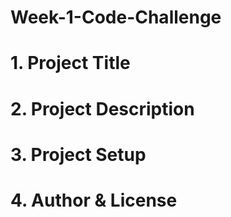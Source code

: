 # Week-1-Code-Challenge
# 1. Project Title
# 2. Project Description
# 3. Project Setup
# 4. Author & License
